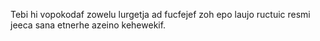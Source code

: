 Tebi hi vopokodaf zowelu lurgetja ad fucfejef zoh epo laujo ructuic resmi jeeca sana etnerhe azeino kehewekif.
